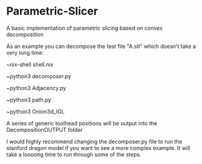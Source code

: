 # Parametric-Slicer
A basic implementation of parametric slicing based on convex decomposition

As an example you can decompose the test file "A.stl" which doesn't take a very long time:

~nix-shell shell.nix

  ~python3 decomposer.py
  
  ~python3 Adjacency.py
  
  ~python3 path.py
  
  ~python3 Onion3d_IGL

A series of generic toolhead positions will be output into the DecompositionOUTPUT folder

I would highly recommend changing the decomposer.py file to run the stanford dragon model if you want to see a more complex example. It will take a loooong time to run through some of the steps.
